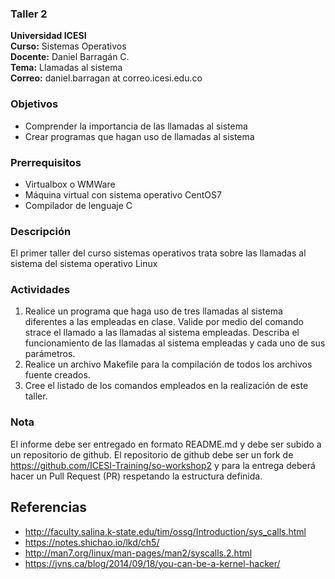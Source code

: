 ### Taller 2
**Universidad ICESI**  
**Curso:** Sistemas Operativos  
**Docente:** Daniel Barragán C.  
**Tema:** Llamadas al sistema  
**Correo:** daniel.barragan at correo.icesi.edu.co

### Objetivos
* Comprender la importancia de las llamadas al sistema
* Crear programas que hagan uso de llamadas al sistema

### Prerrequisitos
* Virtualbox o WMWare
* Máquina virtual con sistema operativo CentOS7
* Compilador de lenguaje C

### Descripción
El primer taller del curso sistemas operativos trata sobre las llamadas al sistema del sistema operativo Linux

### Actividades
1. Realice un programa que haga uso de tres llamadas al sistema diferentes a las empleadas en clase. Valide por medio del comando strace el llamado a las llamadas al sistema empleadas. Describa el funcionamiento de las llamadas al sistema empleadas y cada uno de sus parámetros.
2. Realice un archivo Makefile para la compilación de todos los archivos fuente creados.
3. Cree el listado de los comandos empleados en la realización de este taller.

### Nota

El informe debe ser entregado en formato README.md y debe ser subido a un repositorio de github. El repositorio de github debe ser un fork de https://github.com/ICESI-Training/so-workshop2 y para la entrega deberá hacer un Pull Request (PR) respetando la estructura definida.

## Referencias
* http://faculty.salina.k-state.edu/tim/ossg/Introduction/sys_calls.html  
* https://notes.shichao.io/lkd/ch5/
* http://man7.org/linux/man-pages/man2/syscalls.2.html  
* https://jvns.ca/blog/2014/09/18/you-can-be-a-kernel-hacker/
